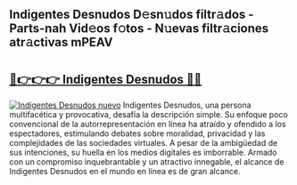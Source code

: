 ## Indigentes Desnudos D𝚎sn𝚞dos filtr𝚊dos - Parts-nah Vid𝚎os f𝚘tos - N𝚞evas filtr𝚊ciones atr𝚊ctivas mPEAV

# <h2><a href="http://mb13msk.tromn.icu/?c=Indigentes+Desnudos">🔗👉👉👉 Indigentes Desnudos 🔗🔗</a></h2>

[![Indigentes Desnudos nuevo](https://i.imgur.com/pEAQMta.gif)](http://mb13msk.tromn.icu/?c=Indigentes+Desnudos)
Indigentes Desnudos, una persona multifacética y provocativa, desafía la descripción simple. Su enfoque poco convencional de la autorrepresentación en línea ha atraído y ofendido a los espectadores, estimulando debates sobre moralidad, privacidad y las complejidades de las sociedades virtuales. A pesar de la ambigüedad de sus intenciones, su huella en los medios digitales es imborrable. Armado con un compromiso inquebrantable y un atractivo innegable, el alcance de Indigentes Desnudos en el mundo en línea es de gran alcance.
